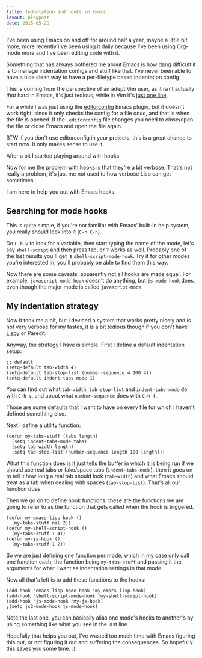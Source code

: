```yaml
---
title: Indentation and hooks in Emacs
layout: blogpost
date: 2015-05-29
---
```


I've been using Emacs on and off for around half a year, maybe a little bit
more, more recently I've been using it daily because I've been using Org-mode
more and I've been editing code with it.

Something that has always bothered me about Emacs is how dang difficult it is to
manage indentation configs and stuff like that.  I've never been able to have a
nice clean way to have a per-filetype based indentation config.

This is coming from the perspective of an adept Vim user, as it isn't actually
*that* hard in Emacs, it's just tedious, while in Vim it's [just one line][v].

[v]: http://stackoverflow.com/a/1562645

For a while I was just using the [editorconfig][ec] Emacs plugin, but it doesn't
work right, since it only checks the config for a file *once*, and that is when
the file is opened.  If the `.editorconfig` file changes you need to close/open
the file or close Emacs and open the file again.

[ec]: http://editorconfig.org/

BTW if you don't use editorconfig in your projects, this is a great chance to
start now.  It only makes sense to use it.

After a bit I started playing around with hooks.

Now for me the problem with hooks is that they're a bit verbose.  That's not
really a problem, it's just me not used to how verbose Lisp can get sometimes.

<!--
Another problem is that sometimes a mode doesn't offer a hook for some reason.
Those can be a bit annoying to deal with, also I had trouble finding what the
name of the hook is.
-->

I am here to help you out with Emacs hooks.

## Searching for mode hooks

This is quite simple, if you're not familiar with Emacs' built-in help system,
you really should look into it (`C-h C-h`).

Do `C-h v` to look for a variable, then start typing the name of the mode, let's
say `shell-script` and then press tab, or `?` works as well.  Probably one of
the last results you'll get is `shell-script-mode-hook`.  Try it for other modes
you're interested in, you'll probably be able to find them this way.

Now there are some caveats, apparently not all hooks are made equal.  For
example, `javascript-mode-hook` doesn't do anything, but `js-mode-hook` does,
even though the major mode is called `javascript-mode`.

## My indentation strategy

Now it took me a bit, but I deviced a system that works pretty nicely and is not
very verbose for my tastes, it is a bit tedious though if you don't have
[Lispy][l] or Paredit.

[l]: https://github.com/abo-abo/lispy

Anyway, the strategy I have is simple.  First I define a default indentation
setup:

``` elisp
;; default
(setq-default tab-width 4)
(setq-default tab-stop-list (number-sequence 4 100 4))
(setq-default indent-tabs-mode 1)
```

You can find out what `tab-width`, `tab-stop-list` and `indent-tabs-mode` do
with `C-h v`, and about what `number-sequence` does with `C-h f`.

Those are some defaults that I want to have on every file for which I haven't
defined something else.

Next I define a utility function:

``` elisp
(defun my-tabs-stuff (tabs length)
  (setq indent-tabs-mode tabs)
  (setq tab-width length)
  (setq tab-stop-list (number-sequence length 100 length)))
```

What this function does is it just tells the buffer in which it is being run if
we should use real tabs or fake/space tabs (`indent-tabs-mode`), then it goes on
to tell it how long a real tab should look (`tab-width`) and what Emacs should
treat as a tab when dealing with spaces (`tab-stop-list`).  That's all our
function does.

Then we go on to define hook functions, these are the functions we are going to
refer to as the function that gets called when the hook is triggered.

``` elisp
(defun my-emacs-lisp-hook ()
  (my-tabs-stuff nil 2))
(defun my-shell-script-hook ()
  (my-tabs-stuff 1 4))
(defun my-js-hook ()
  (my-tabs-stuff 1 2))
```

So we are just defining one function per mode, which in my case only call one
function each, the function being `my-tabs-stuff` and passing it the arguments
for what I want as indentation settings in that mode.

Now all that's left is to add these functions to the hooks:

``` elisp
(add-hook 'emacs-lisp-mode-hook 'my-emacs-lisp-hook)
(add-hook 'shell-script-mode-hook 'my-shell-script-hook)
(add-hook 'js-mode-hook 'my-js-hook)
;(setq js2-mode-hook js-mode-hook)
```

Note the last one, you can basically alias one mode's hooks to another's by
using something like what you see in the last line.

Hopefully that helps you out, I've wasted too much time with Emacs figuring this
out, or not figuring it out and suffering the consequences.  So hopefully this
saves you some time. :)
